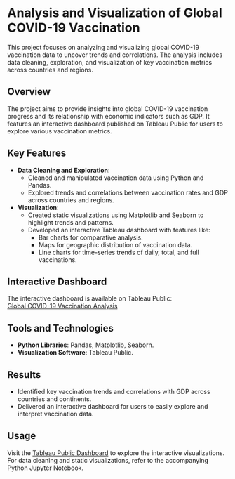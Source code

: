 # Analysis and Visualization of Global COVID-19 Vaccination

This project focuses on analyzing and visualizing global COVID-19 vaccination data to uncover trends and correlations. The analysis includes data cleaning, exploration, and visualization of key vaccination metrics across countries and regions.

## Overview

The project aims to provide insights into global COVID-19 vaccination progress and its relationship with economic indicators such as GDP. It features an interactive dashboard published on Tableau Public for users to explore various vaccination metrics.

## Key Features
- **Data Cleaning and Exploration**:
  - Cleaned and manipulated vaccination data using Python and Pandas.
  - Explored trends and correlations between vaccination rates and GDP across countries and regions.
- **Visualization**:
  - Created static visualizations using Matplotlib and Seaborn to highlight trends and patterns.
  - Developed an interactive Tableau dashboard with features like:
    - Bar charts for comparative analysis.
    - Maps for geographic distribution of vaccination data.
    - Line charts for time-series trends of daily, total, and full vaccinations.

## Interactive Dashboard
The interactive dashboard is available on Tableau Public:  
[Global COVID-19 Vaccination Analysis](https://public.tableau.com/app/profile/yuwei.ding/viz/GlobalCOVID-19VaccinationAnalysis/WORLDCOVIDVACCINATION)

## Tools and Technologies
- **Python Libraries**: Pandas, Matplotlib, Seaborn.
- **Visualization Software**: Tableau Public.

## Results
- Identified key vaccination trends and correlations with GDP across countries and continents.
- Delivered an interactive dashboard for users to easily explore and interpret vaccination data.

## Usage
Visit the [Tableau Public Dashboard](https://public.tableau.com/app/profile/yuwei.ding/viz/GlobalCOVID-19VaccinationAnalysis/WORLDCOVIDVACCINATION) to explore the interactive visualizations. For data cleaning and static visualizations, refer to the accompanying Python Jupyter Notebook.
